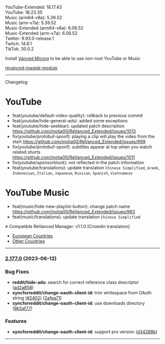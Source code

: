 YouTube-Extended: 18.17.43  
YouTube: 18.23.35  
Music (arm64-v8a): 5.39.52  
Music (arm-v7a): 5.39.52  
Music-Extended (arm64-v8a): 6.06.52  
Music-Extended (arm-v7a): 6.06.52  
Twitter: 9.93.0-release.1  
Twitch: 14.6.1  
TikTok: 30.0.2  

Install [Vanced Microg](https://github.com/TeamVanced/VancedMicroG/releases) to be able to use non-root YouTube or Music  

[revanced-magisk-module](https://github.com/j-hc/revanced-magisk-module)  

---
Changelog:  

YouTube
==
- feat(youtube/default-video-quality): rollback to previous commit
- feat(youtube/hide-general-ads): added some exceptions
- feat(youtube/hide-seekbar): updated patch description https://github.com/inotia00/ReVanced_Extended/issues/1013
- fix(youtube/protobuf-spoof): playing a clip will play the video from the start https://github.com/inotia00/ReVanced_Extended/issues/999
- fix(youtube/protobuf-spoof): subtitles appear at top when you watch related shorts https://github.com/inotia00/ReVanced_Extended/issues/1011
- fix(youtube/sponsorblock): not reflected in the patch information
- feat(youtube/translations): update translation
`Chinese Simplified`, `Greek`, `Indonesian`, `Italian`, `Japanese`, `Russian`, `Spanish`, `Vietnamese`


YouTube Music
==
- feat(music/hide-new-playlist-button): change patch name https://github.com/inotia00/ReVanced_Extended/issues/983
- feat(music/translations): update translation
`Chinese Simplified`


※ Compatible ReVanced Manager: v1.1.0
[Crowdin translation]
- [European Countries](https://crowdin.com/project/revancedextendedeu)
- [Other Countries](https://crowdin.com/project/revancedextended)
---

### [2.177.0](https://github.com/revanced/revanced-patches/compare/v2.176.1...v2.177.0) (2023-06-12)
### Bug Fixes
* **reddit/hide-ads:** search for correct reference class descriptor ([ad2a858](https://github.com/revanced/revanced-patches/commit/ad2a8585b2a5ecbc5eb92dd23b0ab124aa8a2541))
* **syncforreddit/change-oauth-client-id:** trim whitespace from OAuth string ([#2402](https://github.com/revanced/revanced-patches/issues/2402)) ([2afea71](https://github.com/revanced/revanced-patches/commit/2afea71557cfe4eb64d7c7ebf5a07dfd24a11824))
* **syncforreddit/change-oauth-client-id:** use downloads directory ([9b5af77](https://github.com/revanced/revanced-patches/commit/9b5af77a229a22466cfe8ed41a21d081beeae960))
### Features
* **syncforreddit/change-oauth-client-id:** support pro version ([d34288b](https://github.com/revanced/revanced-patches/commit/d34288b6e8c7f5bb944622a3c741fcc693868033))

---  
